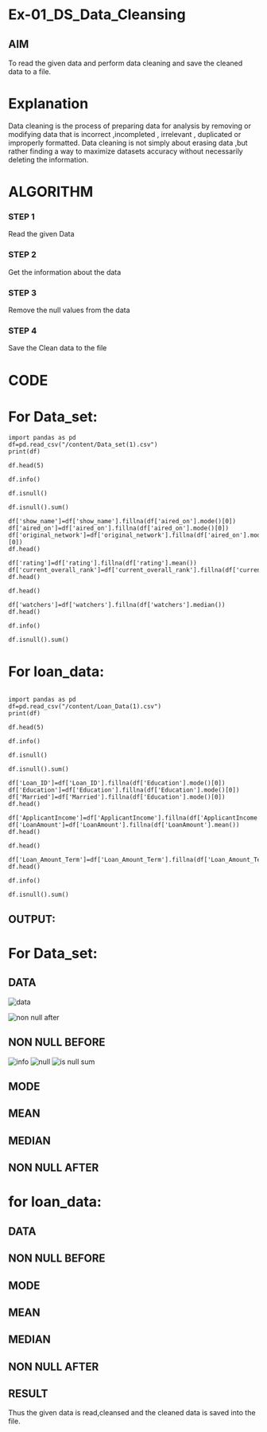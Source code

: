 # Ex-01_DS_Data_Cleansing


## AIM
To read the given data and perform data cleaning and save the cleaned data to a file. 

# Explanation
Data cleaning is the process of preparing data for analysis by removing or modifying data that is incorrect ,incompleted , irrelevant , duplicated or improperly formatted. 
Data cleaning is not simply about erasing data ,but rather finding a way to maximize datasets accuracy without necessarily deleting the information. 

# ALGORITHM
### STEP 1
Read the given Data
### STEP 2
Get the information about the data
### STEP 3
Remove the null values from the data
### STEP 4
Save the Clean data to the file

# CODE
# For Data_set:
```
import pandas as pd
df=pd.read_csv("/content/Data_set(1).csv")
print(df)

df.head(5)

df.info()

df.isnull()

df.isnull().sum()

df['show_name']=df['show_name'].fillna(df['aired_on'].mode()[0])
df['aired_on']=df['aired_on'].fillna(df['aired_on'].mode()[0])
df['original_network']=df['original_network'].fillna(df['aired_on'].mode()[0])
df.head()

df['rating']=df['rating'].fillna(df['rating'].mean())
df['current_overall_rank']=df['current_overall_rank'].fillna(df['current_overall_rank'].mean())
df.head()

df.head()

df['watchers']=df['watchers'].fillna(df['watchers'].median())
df.head()

df.info()

df.isnull().sum()
```

# For loan_data:
```

import pandas as pd
df=pd.read_csv("/content/Loan_Data(1).csv")
print(df)

df.head(5)

df.info()

df.isnull()

df.isnull().sum()

df['Loan_ID']=df['Loan_ID'].fillna(df['Education'].mode()[0])
df['Education']=df['Education'].fillna(df['Education'].mode()[0])
df['Married']=df['Married'].fillna(df['Education'].mode()[0])
df.head()

df['ApplicantIncome']=df['ApplicantIncome'].fillna(df['ApplicantIncome'].mean())
df['LoanAmount']=df['LoanAmount'].fillna(df['LoanAmount'].mean())
df.head()

df.head()

df['Loan_Amount_Term']=df['Loan_Amount_Term'].fillna(df['Loan_Amount_Term'].median())
df.head()

df.info()

df.isnull().sum()
```
## OUTPUT:
# For Data_set:
## DATA
![data](https://github.com/deepikasrinivasans/ODD2023-Datascience-Ex01/assets/119393935/7551f382-3120-4c58-875e-373e503843b1)

![non null after](https://github.com/deepikasrinivasans/ODD2023-Datascience-Ex01/assets/119393935/5316c6f6-b2ea-4779-a84e-572389ef2b3b)

## NON NULL BEFORE
![info](https://github.com/deepikasrinivasans/ODD2023-Datascience-Ex01/assets/119393935/80721c4f-e705-4113-9176-3a336a806eda)
![null](https://github.com/deepikasrinivasans/ODD2023-Datascience-Ex01/assets/119393935/ff37f7dd-89d5-4f14-9b55-a9157305367c)
![is null sum](https://github.com/deepikasrinivasans/ODD2023-Datascience-Ex01/assets/119393935/b9a4ab8e-2065-4aab-8f39-279138223221)


## MODE



## MEAN

## MEDIAN


## NON NULL AFTER


# for loan_data:
## DATA



## NON NULL BEFORE


## MODE


## MEAN


## MEDIAN


## NON NULL AFTER  






## RESULT
Thus the given data is read,cleansed and the cleaned data is saved into the file.



